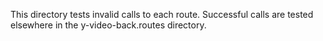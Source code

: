 This directory tests invalid calls to each route. Successful calls are tested elsewhere in the y-video-back.routes directory.
